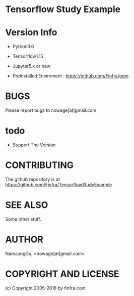 # Tensorflow Study Example

# Version Info
* Python3.6
* Tensorflow1.15
* Jupyter5.x or new

* PreInstalled Enviroment : https://github.com/Finfra/gdm

# BUGS

Please report bugs to nowage[at]gmail.com.

# todo
- Support The Version

# CONTRIBUTING

The github repository is at https://github.com/Finfra/TensorflowStudyExample

# SEE ALSO

Some other stuff.

# AUTHOR

NamJungGu, <nowage[at]gmail.com>

# COPYRIGHT AND LICENSE

(c) Copyright 2005-2018 by finfra.com
